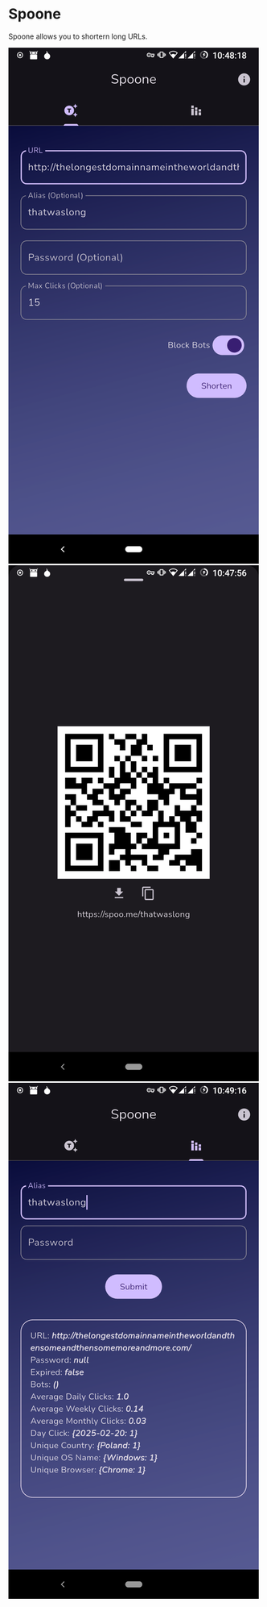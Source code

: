 # Spoone

Spoone allows you to shortern long URLs.

![alt text](flutter_01.png "Screenshots")
![alt text](flutter_02.png "Screenshots")
![alt text](flutter_03.png "Screenshots")
